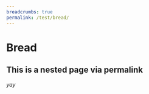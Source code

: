```yaml
---
breadcrumbs: true
permalink: /test/bread/
---
```


# Bread

## This is a nested page via permalink

_yay_
